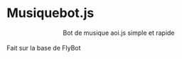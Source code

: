 # Musiquebot.js
<center>Bot de musique aoi.js simple et rapide</center></br>
Fait sur la base de FlyBot
